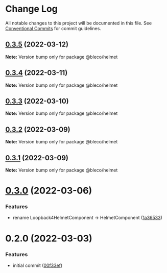 # Change Log

All notable changes to this project will be documented in this file.
See [Conventional Commits](https://conventionalcommits.org) for commit guidelines.

## [0.3.5](https://gitr.net/betaly/bleco/compare/@bleco/helmet@0.3.4...@bleco/helmet@0.3.5) (2022-03-12)

**Note:** Version bump only for package @bleco/helmet





## [0.3.4](https://gitr.net/betaly/bleco/compare/@bleco/helmet@0.3.3...@bleco/helmet@0.3.4) (2022-03-11)

**Note:** Version bump only for package @bleco/helmet





## [0.3.3](https://gitr.net/betaly/bleco/compare/@bleco/helmet@0.3.2...@bleco/helmet@0.3.3) (2022-03-10)

**Note:** Version bump only for package @bleco/helmet





## [0.3.2](https://gitr.net/betaly/bleco/compare/@bleco/helmet@0.3.1...@bleco/helmet@0.3.2) (2022-03-09)

**Note:** Version bump only for package @bleco/helmet





## [0.3.1](https://gitr.net/betaly/bleco/compare/@bleco/helmet@0.3.0...@bleco/helmet@0.3.1) (2022-03-09)

**Note:** Version bump only for package @bleco/helmet





# [0.3.0](https://gitr.net/betaly/bleco/compare/@bleco/helmet@0.2.0...@bleco/helmet@0.3.0) (2022-03-06)


### Features

* rename Loopback4HelmetComponent -> HelmetComponent ([1a36533](https://gitr.net/betaly/bleco/commits/1a365335edc00c67506d0dc51daa83096b215d0d))





# 0.2.0 (2022-03-03)


### Features

* initial commit ([00f33ef](https://gitr.net/betaly/bleco/bleco/commits/00f33efdb654a3c235ff65ab82f9274b2ee4fc3f))
